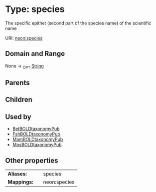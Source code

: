 
# Type: species


The specific epithet (second part of the species name) of the scientific name

URI: [neon:species](https://data.neonscience.org/species)


## Domain and Range

None ->  <sub>OPT</sub> [String](types/String.md)

## Parents


## Children


## Used by

 * [BetBOLDtaxonomyPub](BetBOLDtaxonomyPub.md)
 * [FshBOLDtaxonomyPub](FshBOLDtaxonomyPub.md)
 * [MamBOLDtaxonomyPub](MamBOLDtaxonomyPub.md)
 * [MosBOLDtaxonomyPub](MosBOLDtaxonomyPub.md)

## Other properties

|  |  |  |
| --- | --- | --- |
| **Aliases:** | | species |
| **Mappings:** | | neon:species |

